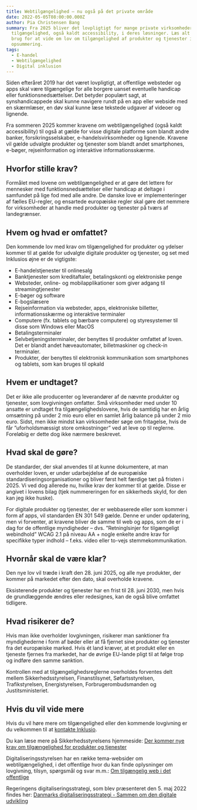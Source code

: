 ```yaml
---
title: Webtilgængelighed – nu også på det private område
date: 2022-05-05T08:00:00.000Z
author: Pia Christensen Bang
summary: Fra 2025 bliver det lovpligtigt for mange private virksomheder at sikre
  tilgængelighed, også kaldt accessibility, i deres løsninger. Læs alt du har
  brug for at vide om lov om tilgængelighed af produkter og tjenester i denne
  opsummering.
tags:
  - E-handel
  - Webtilgængelighed
  - Digital inklusion
---
```

Siden efteråret 2019 har det været lovpligtigt, at offentlige websteder og apps skal være tilgængelige for alle borgere uanset eventuelle handicap eller funktionsnedsættelser. Det betyder populært sagt, at synshandicappede skal kunne navigere rundt på en app eller webside med en skærmlæser, en døv skal kunne læse tekstede udgaver af videoer og lignende.

Fra sommeren 2025 kommer kravene om webtilgængelighed (også kaldt accessibility) til også at gælde for visse digitale platforme som blandt andre banker, forsikringsselskaber, e-handelsvirksomheder og lignende. Kravene vil gælde udvalgte produkter og tjenester som blandt andet smartphones, e-bøger, rejseinformation og interaktive informationsskærme.

## Hvorfor stille krav?

Formålet med lovene om webtilgængelighed er at gøre det lettere for mennesker med funktionsnedsættelser eller handicap at deltage i samfundet på lige fod med alle andre. 
De danske love er implementeringer af fælles EU-regler, og ensartede europæiske regler skal gøre det nemmere for virksomheder at handle med produkter og tjenester på tværs af landegrænser.

## Hvem og hvad er omfattet?

Den kommende lov med krav om tilgængelighed for produkter og ydelser kommer til at gælde for udvalgte digitale produkter og tjenester, og set med Inklusios øjne er de vigtigste:

* E-handelstjenester til onlinesalg
* Banktjenester som kreditaftaler, betalingskonti og elektroniske penge
* Websteder, online- og mobilapplikationer som giver adgang til streamingtjenester
* E-bøger og software
* E-bogslæsere
* Rejseinformation via websteder, apps, elektroniske billetter, informationsskærme og interaktive terminaler
* Computere (fx. tablets og bærbare computere) og styresystemer til disse som Windows eller MacOS
* Betalingsterminaler
* Selvbetjeningsterminaler, der benyttes til produkter omfattet af loven. Det er blandt andet hæveautomater, billetmaskiner og check-in terminaler.
* Produkter, der benyttes til elektronisk kommunikation som smartphones og tablets, som kan bruges til opkald

## Hvem er undtaget?

Det er ikke alle producenter og leverandører af de nævnte produkter og tjenester, som lovgivningen omfatter. Små virksomheder med under 10 ansatte er undtaget fra tilgængelighedslovene, hvis de samtidig har en årlig omsætning på under 2 mio euro eller en samlet årlig balance på under 2 mio euro. Sidst, men ikke mindst kan virksomheder søge om fritagelse, hvis de får ”uforholdsmæssigt store omkostninger” ved at leve op til reglerne. Foreløbig er dette dog ikke nærmere beskrevet.

## Hvad skal de gøre?

De standarder, der skal anvendes til at kunne dokumentere, at man overholder loven, er under udarbejdelse af de europæiske standardiseringsorganisationer og bliver først helt færdige tæt på fristen i 2025. Vi ved dog allerede nu, hvilke krav der kommer til at gælde. Disse er angivet i lovens bilag (tjek nummereringen for en sikkerheds skyld, for den kan jeg ikke huske). 

For digitale produkter og tjenester, der er webbaserede eller som kommer i form af apps, vil standarden EN 301 549 gælde. Denne er under opdatering, men vi forventer, at kravene bliver de samme til web og apps, som de er i dag for de offentlige myndigheder – dvs. ”Retninglsinjer for tilgængeligt webindhold” WCAG 2.1 på niveau AA + nogle enkelte andre krav for specifikke typer indhold – f.eks. video eller to-vejs stemmekommunikation.

## Hvornår skal de være klar?

Den nye lov vil træde i kraft den 28. juni 2025, og alle nye produkter, der kommer på markedet efter den dato, skal overholde kravene. 

Eksisterende produkter og tjenester har en frist til 28. juni 2030, men hvis de grundlæggende ændres eller redesignes, kan de også blive omfattet tidligere.

## Hvad risikerer de?

Hvis man ikke overholder lovgivningen, risikerer man sanktioner fra myndighederne i form af bøder eller at få fjernet sine produkter og tjenester fra det europæiske marked. Hvis ét land kræver, at et produkt eller en tjeneste fjernes fra markedet, har de øvrige EU-lande pligt til at følge trop og indføre den samme sanktion.

Kontrollen med at tilgængelighedsreglerne overholdes forventes delt mellem Sikkerhedsstyrelsen, Finanstilsynet, Søfartsstyrelsen, Trafikstyrelsen, Energistyrelsen, Forbrugerombudsmanden og Justitsministeriet.

## Hvis du vil vide mere

Hvis du vil høre mere om tilgængelighed eller den kommende lovgivning er du velkommen til at [kontakte Inklusio](https://inklusio.dk/kontakt-os/).

Du kan læse mere på Sikkerhedsstyrelsens hjemmeside: 
[Der kommer nye krav om tilgængelighed for produkter og tjenester](https://www.sik.dk/erhverv/produkter/generel-produktsikkerhed/love-og-regler/der-kommer-nye-krav-om-tilgaengelighed-produkter-og-tjenester)

Digitaliseringsstyrelsen har en række tema-websider om webtilgængelighed, i det offentlige hvor du kan finde oplysninger om lovgivning, tilsyn, spørgsmål og svar m.m.: 
[Om tilgængelig web i det offentlige](https://digst.dk/digital-service/webtilgaengelighed/)

Regeringens digitaliseringsstrategi, som blev præsenteret den 5. maj 2022 findes her: 
[Danmarks digitaliseringsstrategi - Sammen om den digitale udvikling](https://fm.dk/udgivelser/2022/maj/danmarks-digitaliseringsstrategi-sammen-om-den-digitale-udvikling/)